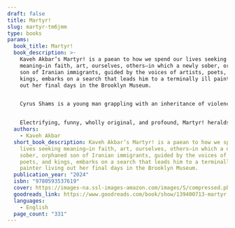 ```yaml
---
draft: false
title: Martyr!
slug: martyr-tm6jmm
type: books
params:
  book_title: Martyr!
  book_description: >-
    Kaveh Akbar’s Martyr! is a paean to how we spend our lives seeking
    meaning—in faith, art, ourselves, others—in which a newly sober, orphaned
    son of Iranian immigrants, guided by the voices of artists, poets, and
    kings, embarks on a search that leads him to a terminally ill painter living
    out her final days in the Brooklyn Museum.


    Cyrus Shams is a young man grappling with an inheritance of violence and loss: his mother’s plane was shot down over the skies of Tehran in a senseless accident; and his father’s life in America was circumscribed by his work killing chickens at a factory farm in the Midwest. Cyrus is a drunk, an addict, and a poet, whose obsession with martyrs leads him to examine the mysteries of his past—toward an uncle who rode through Iranian battlefields dressed as the Angel of death to inspire and comfort the dying, and toward his mother, through a painting discovered in a Brooklyn art gallery that suggests she may not have been who or what she seemed.


    Electrifying, funny, wholly original, and profound, Martyr! heralds the arrival of a blazing and essential new voice in contemporary fiction.
  authors:
    - Kaveh Akbar
  short_book_description: Kaveh Akbar’s Martyr! is a paean to how we spend our
    lives seeking meaning—in faith, art, ourselves, others—in which a newly
    sober, orphaned son of Iranian immigrants, guided by the voices of artists,
    poets, and kings, embarks on a search that leads him to a terminally ill
    painter living out her final days in the Brooklyn Museum.
  publication_year: "2024"
  isbn: "9780593537619"
  cover: https://images-na.ssl-images-amazon.com/images/S/compressed.photo.goodreads.com/books/1683818219i/139400713.jpg
  goodreads_link: https://www.goodreads.com/book/show/139400713-martyr
  languages:
    - English
  page_count: "331"
---
```

